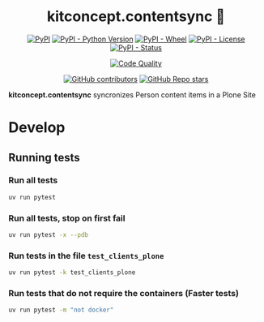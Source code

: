 <h1 align="center">kitconcept.contentsync 🔄</h1>

<div align="center">

[![PyPI](https://img.shields.io/pypi/v/kitconcept.contentsync)](https://pypi.org/project/kitconcept.contentsync/)
[![PyPI - Python Version](https://img.shields.io/pypi/pyversions/kitconcept.contentsync)](https://pypi.org/project/kitconcept.contentsync/)
[![PyPI - Wheel](https://img.shields.io/pypi/wheel/kitconcept.contentsync)](https://pypi.org/project/kitconcept.contentsync/)
[![PyPI - License](https://img.shields.io/pypi/l/kitconcept.contentsync)](https://pypi.org/project/kitconcept.contentsync/)
[![PyPI - Status](https://img.shields.io/pypi/status/kitconcept.contentsync)](https://pypi.org/project/kitconcept.contentsync/)


[![Code Quality](https://github.com/kitconceptkitconcept.contentsync/actions/workflows/main.yml/badge.svg)](https://github.com/kitconceptkitconcept.contentsync/actions/workflows/main.yml)

[![GitHub contributors](https://img.shields.io/github/contributors/kitconceptkitconcept.contentsync)](https://github.com/kitconceptkitconcept.contentsync)
[![GitHub Repo stars](https://img.shields.io/github/stars/kitconceptkitconcept.contentsync?style=social)](https://github.com/kitconceptkitconcept.contentsync)

</div>

**kitconcept.contentsync** syncronizes Person content items in a Plone Site


# Develop

## Running tests

### Run all tests

```bash
uv run pytest
```

### Run all tests, stop on first fail

```bash
uv run pytest -x --pdb
```

### Run tests in the file `test_clients_plone`


```bash
uv run pytest -k test_clients_plone
```


### Run tests that do not require the containers (Faster tests)

```bash
uv run pytest -m "not docker"
```
